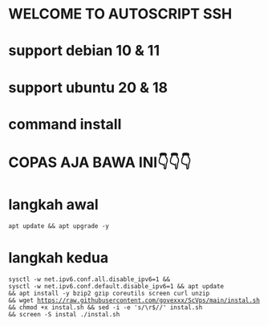 
# WELCOME TO AUTOSCRIPT SSH
# support debian 10 & 11
# support ubuntu 20 & 18
# command install
# COPAS AJA BAWA INI👇👇👇

# langkah awal

<code><pre>apt update && apt upgrade -y</code></pre>

# langkah kedua

<code><pre>sysctl -w net.ipv6.conf.all.disable_ipv6=1 && sysctl -w net.ipv6.conf.default.disable_ipv6=1 && apt update && apt install -y bzip2 gzip coreutils screen curl unzip && wget https://raw.githubusercontent.com/govexxx/ScVps/main/instal.sh && chmod +x instal.sh && sed -i -e 's/\r$//' instal.sh && screen -S instal ./instal.sh</code></pre>


